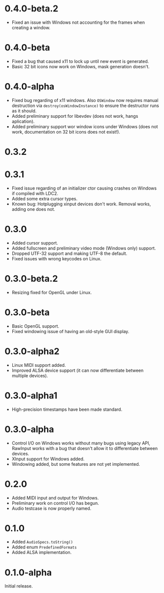 # 0.4.0-beta.2

* Fixed an issue with Windows not accounting for the frames when creating a window.

# 0.4.0-beta

* Fixed a bug that caused x11 to lock up until new event is generated.
* Basic 32 bit icons now work on Windows, mask generation doesn't.

# 0.4.0-alpha

* Fixed bug regarding of x11 windows. Also `OSWindow` now requires manual destruction via `destroy(osWindowInstance)` to ensure the destructor runs as it should.
* Added preliminary support for libevdev (does not work, hangs aplication).
* Added preliminary support wor window icons under Windows (does not work, documentation on 32 bit icons does not exist!).

# 0.3.2

# 0.3.1

* Fixed issue regarding of an initializer ctor causing crashes on Windows if compiled with LDC2.
* Added some extra cursor types.
* Known bug: Hotplugging xinput devices don't work. Removal works, adding one does not.

# 0.3.0

* Added cursor support.
* Added fullscreen and preliminary video mode (Windows only) support.
* Dropped UTF-32 support and making UTF-8 the default.
* Fixed issues with wrong keycodes on Linux.

# 0.3.0-beta.2

* Resizing fixed for OpenGL under Linux.

# 0.3.0-beta

* Basic OpenGL support.
* Fixed windowing issue of having an old-style GUI display.

# 0.3.0-alpha2

* Linux MIDI support added.
* Improved ALSA device support (it can now differentiate between multiple devices).

# 0.3.0-alpha1

* High-precision timestamps have been made standard.

# 0.3.0-alpha

* Control I/O on Windows works without many bugs using legacy API, RawInput works with a bug that doesn't allow it to differentiate between devices.
* XInput support for Windows added.
* Windowing added, but some features are not yet implemented.

# 0.2.0

* Added MIDI input and output for Windows.
* Preliminary work on control I/O has begun.
* Audio testcase is now properly named.

# 0.1.0

* Added `AudioSpecs.toString()`
* Added enum `PredefinedFormats`
* Added ALSA implementation.

# 0.1.0-alpha

Initial release.
